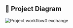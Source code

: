 ## 🔧 Project Diagram
![Project workflow](https://i.gyazo.com/7328e5390fa92f147077ff5c963abf1b.png)# exchange

